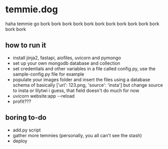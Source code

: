 # temmie.dog
haha temmie go bork bork bork bork bork bork bork bork bork bork bork bork bork 
## how to run it
- install jinja2, fastapi, aiofiles, uvicorn and pymongo
- set up your own mongodb database and collection
- set credentials and other variables in a file called config.py, use the sample-config.py file for example
- populate your images folder and insert the files using a database schema of basically ['url': 123.png, 'source': 'insta'] but change source to insta or lilytwi i guess, that field doesn't do much for now
- uvicorn website:app --reload
- profit???
## boring to-do
- add.py script
- gather more temmies (personally, you all can't see the stash)
- deploy